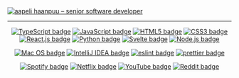 <a href="https://github.com/aapzu/github-contributions-widget">
     <img
     title="The background of this banner is dynamically built based on my Github contribution history! Check https://github.com/aapzu/github-contributions-widget"
          alt="aapeli haanpuu – senior software developer"
          src="https://github-contributions-widget.vercel.app?username=aapzu&imageFormat=png"
     />
</a>


---

<p align="center">
   <a 
        href="https://www.typescriptlang.org"
    ><img 
        alt="TypeScript badge" 
        src="https://img.shields.io/badge/TypeScript-007ACC?style=for-the-badge&logo=typescript&logoColor=white" 
    /></a>
   <a 
        href="https://developer.mozilla.org/en-US/docs/Web/JavaScript"
    ><img 
        alt="JavaScript badge" 
        src="https://img.shields.io/badge/JavaScript-323330?style=for-the-badge&logo=javascript&logoColor=F7DF1E"
    /></a>
   <a 
        href="https://html.spec.whatwg.org/multipage/"
    ><img 
        alt="HTML5 badge" 
        src="https://img.shields.io/badge/HTML5-E34F26?style=for-the-badge&logo=html5&logoColor=white"
    /></a>
   <a 
        href="https://developer.mozilla.org/en-US/docs/Web/CSS"
    ><img 
        alt="CSS3 badge" 
        src="https://img.shields.io/badge/CSS3-1572B6?style=for-the-badge&logo=css3&logoColor=white"
    /></a>
   <a 
        href="https://reactjs.org/"
    ><img 
        alt="React.js badge" 
        src="https://img.shields.io/badge/React-20232A?style=for-the-badge&logo=react&logoColor=61DAFB"
    /></a>
   <a 
        href="https://www.python.org/"
    ><img 
        alt="Python badge" 
        src="https://img.shields.io/badge/Python-FFD43B?style=for-the-badge&logo=python&logoColor=blue"
    /></a>
   <a 
        href="https://svelte.dev/"
    ><img 
        alt="Svelte badge" 
        src="https://img.shields.io/badge/Svelte-4A4A55?style=for-the-badge&logo=svelte&logoColor=FF3E00"
    /></a>
   <a 
        href="https://nodejs.org/en/"
    ><img 
        alt="Node.js badge" 
        src="https://img.shields.io/badge/Node.js-339933?style=for-the-badge&logo=nodedotjs&logoColor=white"
    /></a>
</p>

<p align="center">
   <a 
        href="https://www.apple.com/macos/"
    ><img 
        alt="Mac OS badge" 
        src="https://img.shields.io/badge/mac%20os-000000?style=for-the-badge&logo=apple&logoColor=white"
    /></a>
   <a 
        href="https://www.jetbrains.com/idea/"
    ><img 
        alt="IntelliJ IDEA badge" 
        src="https://img.shields.io/badge/IntelliJ_IDEA-000000.svg?style=for-the-badge&logo=intellij-idea&logoColor=white"
    /></a>
   <a 
        href="https://eslint.org/"
    ><img 
        alt="eslint badge" 
        src="https://img.shields.io/badge/eslint-3A33D1?style=for-the-badge&logo=eslint&logoColor=white"
    /></a>
   <a 
        href="https://prettier.io/"
    ><img 
        alt="prettier badge" 
        src="https://img.shields.io/badge/prettier-1A2C34?style=for-the-badge&logo=prettier&logoColor=F7BA3E"
    /></a>
</p>

<p align="center">
   <a 
        href="https://spotify.com/"
    ><img 
        alt="Spotify badge" 
        src="https://img.shields.io/badge/Spotify-1ED760?&style=for-the-badge&logo=spotify&logoColor=white" 
    /></a>
   <a 
        href="https://netflix.com/"
    ><img 
        alt="Netflix badge" 
        src="https://img.shields.io/badge/Netflix-E50914?style=for-the-badge&logo=netflix&logoColor=white" 
    /></a>
   <a 
        href="https://youtube.com/"
    ><img 
        alt="YouTube badge" 
        src="https://img.shields.io/badge/YouTube-FF0000?style=for-the-badge&logo=youtube&logoColor=white" 
    /></a>
   <a 
        href="https://reddit.com/"
    ><img 
        alt="Reddit badge" 
        src="https://img.shields.io/badge/Reddit-FF4500?style=for-the-badge&logo=reddit&logoColor=white" 
    /></a>
</p>
